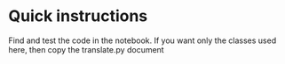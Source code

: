 # Quick instructions

Find and test the code in the notebook. If you want only the classes used here, then copy the translate.py document

